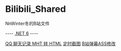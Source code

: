 # Bilibili_Shared
NnWinter冬的B站文件

---- <a href="https://dotnet.microsoft.com/zh-cn/download/dotnet/6.0/runtime">.NET 6<a> ----

<a href="https://github.com/515621078/QQ_Mht_Message_To_Html">QQ 聊天记录 MHT 转 HTML<a>
<a href="https://github.com/515621078/Bilibili_Shared/tree/main/Programs/NET6/20200911_Time_Lapsed_Screenshot">定时截图<a>
<a href="https://github.com/515621078/Bilibili_Shared/tree/main/Programs/NET6/20220604_Bili_AssSub_Modify">B站弹幕ASS修改<a>